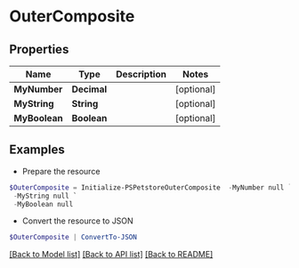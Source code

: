 # OuterComposite
## Properties

Name | Type | Description | Notes
------------ | ------------- | ------------- | -------------
**MyNumber** | **Decimal** |  | [optional] 
**MyString** | **String** |  | [optional] 
**MyBoolean** | **Boolean** |  | [optional] 

## Examples

- Prepare the resource
```powershell
$OuterComposite = Initialize-PSPetstoreOuterComposite  -MyNumber null `
 -MyString null `
 -MyBoolean null
```

- Convert the resource to JSON
```powershell
$OuterComposite | ConvertTo-JSON
```

[[Back to Model list]](../README.md#documentation-for-models) [[Back to API list]](../README.md#documentation-for-api-endpoints) [[Back to README]](../README.md)

